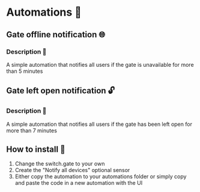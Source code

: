 # Automations 🤖
## Gate offline notification 🌐
### Description 📝
A simple automation that notifies all users if the gate is unavailable for more than 5 minutes

## Gate left open notification 🔓
### Description 📝
A simple automation that notifies all users if the gate has been left open for more than 7 minutes

## How to install 🚀
1. Change the switch.gate to your own
2. Create the "Notify all devices" optional sensor
3. Either copy the automation to your automations folder or simply copy and paste the code in a new automation with the UI
